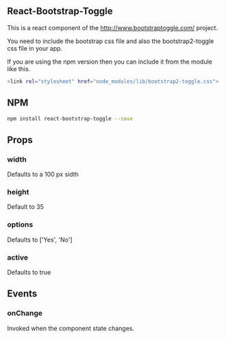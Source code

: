 ## React-Bootstrap-Toggle

This is a react component of the http://www.bootstraptoggle.com/ project.

You need to include the bootstrap css file and also the bootstrap2-toggle css file in your app.

If you are using the npm version then you can include it from the module like this.

```sh
<link rel="stylesheet" href="node_modules/lib/bootstrap2-toggle.css">
```

## NPM

```sh
npm install react-bootstrap-toggle --save
```

## Props

### width
Defaults to a 100 px sidth

### height
Default to 35 

### options
Defaults to ['Yes', 'No']

### active
Defaults to true

## Events

### onChange
Invoked when the component state changes.


